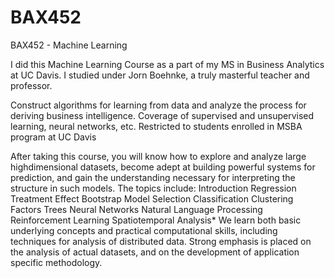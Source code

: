 # BAX452
BAX452 - Machine Learning

I did this Machine Learning Course as a part of my MS in Business Analytics at UC Davis. I studied under Jorn Boehnke, a truly masterful teacher and professor.


Construct algorithms for learning from data and analyze the process for deriving business intelligence. Coverage of supervised and unsupervised learning, neural networks, etc.
Restricted to students enrolled in MSBA program at UC Davis

After taking this course, you will know how to explore and analyze large highdimensional datasets, become adept at building powerful systems for prediction, and
gain the understanding necessary for interpreting the structure in such models. The
topics include:
Introduction
Regression
Treatment Effect
Bootstrap
Model Selection
Classification
Clustering
Factors
Trees
Neural Networks
Natural Language Processing
Reinforcement Learning
Spatiotemporal Analysis*
We learn both basic underlying concepts and practical computational skills, including
techniques for analysis of distributed data. Strong emphasis is placed on the analysis of
actual datasets, and on the development of application specific methodology.
